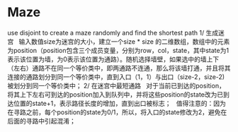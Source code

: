 # Maze
use disjoint to create a maze randomly and find the shortest path
1/ 生成迷宫
   输入数值size为迷宫的大小，建立一个size * size 的二维数组，数组中的元素为position（position包含三个成员变量，分别为row，col，state，其中state为1表示该位置为墙，为0表示该位置为通路）。随机选择墙壁，如果选中的墙上下（左右）通路不在同一个等价类中，即两通路不连通，那么将该墙打通，并且将其连接的通路划分到同一个等价类中，直到入口（1，1）与出口（size-2，size-2)被划分到同一个等价类中；
2/ 在迷宫中最短通路
   对于当前已到达的position，将其上下左右可到达的position加入到队列中，并将这些position的state改为已到达位置的state+1，表示路径长度的增加，直到出口被标志；
   值得注意的：因为在寻路之前，每个position的state为0/1，所以，将入口的state修改为2，避免在后面的寻路中引起混淆；
